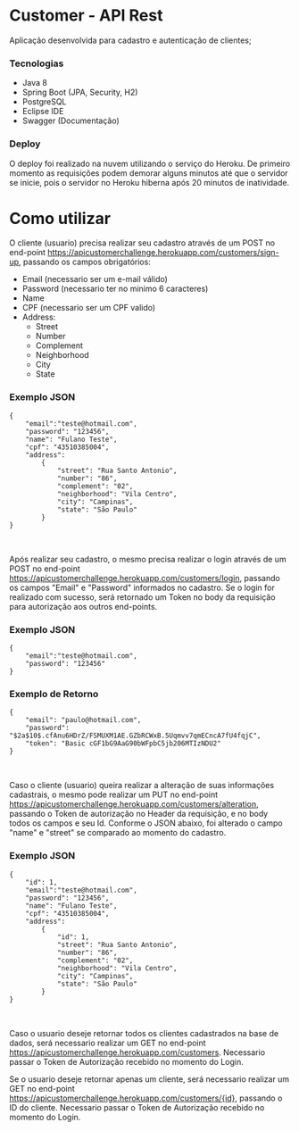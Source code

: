 # Customer - API Rest
Aplicação desenvolvida para cadastro e autenticação de clientes;

### Tecnologias 
- Java 8
- Spring Boot (JPA, Security, H2)
- PostgreSQL
- Eclipse IDE
- Swagger (Documentação)

### Deploy

O deploy foi realizado na nuvem utilizando o serviço do Heroku. De primeiro momento as requisições podem demorar alguns minutos até que o servidor se inicie, pois o servidor no Heroku hiberna após 20 minutos de inatividade.

# Como utilizar

O cliente (usuario) precisa realizar seu cadastro através de um POST no end-point https://apicustomerchallenge.herokuapp.com/customers/sign-up, passando os campos obrigatórios:

- Email (necessario ser um e-mail válido) 
- Password (necessario ter no minimo 6 caracteres)
- Name
- CPF (necessario ser um CPF valido)
- Address:
  - Street
  - Number
  - Complement
  - Neighborhood
  - City
  - State

### Exemplo JSON
```
{
    "email":"teste@hotmail.com",
    "password": "123456",
    "name": "Fulano Teste",
    "cpf": "43510385004",
    "address":
        {
            "street": "Rua Santo Antonio",
            "number": "86",
            "complement": "02",
            "neighborhood": "Vila Centro",
            "city": "Campinas",
            "state": "São Paulo"
        }
}
```

<br>

Após realizar seu cadastro, o mesmo precisa realizar o login através de um POST no end-point https://apicustomerchallenge.herokuapp.com/customers/login, passando os campos "Email" e "Password" informados no cadastro. Se o login for realizado com sucesso, será retornado um Token no body da requisição para autorização aos outros end-points.

### Exemplo JSON
```
{
    "email":"teste@hotmail.com",
    "password": "123456"
}
```
### Exemplo de Retorno
```
{
    "email": "paulo@hotmail.com",
    "password": "$2a$10$.cfAnu6HDrZ/FSMUXM1AE.GZbRCWxB.5Uqmvv7qmECncA7fU4fqjC",
    "token": "Basic cGF1bG9AaG90bWFpbC5jb206MTIzNDU2"
}
```

<br>

Caso o cliente (usuario) queira realizar a alteração de suas informações cadastrais, o mesmo pode realizar um PUT no end-point https://apicustomerchallenge.herokuapp.com/customers/alteration, passando o Token de autorização no Header da requisição, e no body todos os campos e seu Id. Conforme o JSON abaixo, foi alterado o campo "name" e "street" se comparado ao momento do cadastro.

### Exemplo JSON

```
{
    "id": 1,
    "email":"teste@hotmail.com",
    "password": "123456",
    "name": "Fulano Teste",
    "cpf": "43510385004",
    "address":
        {
            "id": 1,
            "street": "Rua Santo Antonio",
            "number": "86",
            "complement": "02",
            "neighborhood": "Vila Centro",
            "city": "Campinas",
            "state": "São Paulo"
        }
}
```

<br>

Caso o usuario deseje retornar todos os clientes cadastrados na base de dados, será necessario realizar um GET no end-point https://apicustomerchallenge.herokuapp.com/customers. Necessario passar o Token de Autorização recebido no momento do Login.

Se o usuario deseje retornar apenas um cliente, será necessario realizar um GET no end-point https://apicustomerchallenge.herokuapp.com/customers/{id}, passando o ID do cliente. Necessario passar o Token de Autorização recebido no momento do Login.




